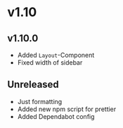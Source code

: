 # v1.10

## v1.10.0

- Added `Layout`-Component
- Fixed width of sidebar

## Unreleased

- Just formatting
- Added new npm script for prettier
- Added Dependabot config

